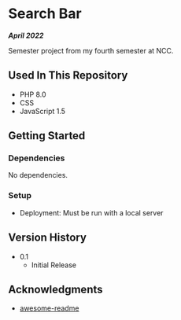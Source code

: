 # Search Bar

***April 2022***

Semester project from my fourth semester at NCC.

## Used In This Repository

- PHP 8.0
- CSS
- JavaScript 1.5

## Getting Started

### Dependencies

No dependencies.

### Setup

* Deployment: Must be run with a local server

## Version History

* 0.1
    * Initial Release

## Acknowledgments

* [awesome-readme](https://github.com/matiassingers/awesome-readme)
